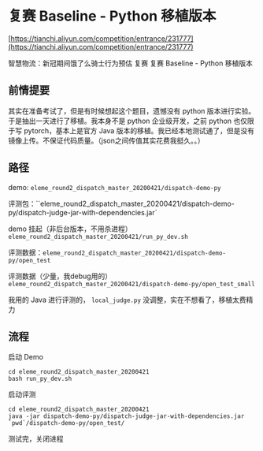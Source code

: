 # 复赛 Baseline - Python 移植版本
[https://tianchi.aliyun.com/competition/entrance/231777](https://tianchi.aliyun.com/competition/entrance/231777)

智慧物流：新冠期间饿了么骑士行为预估 复赛 
复赛 Baseline - Python 移植版本

## 前情提要

其实在准备考试了，但是有时候想起这个题目，遗憾没有 python 版本进行实验。于是抽出一天进行了移植。我本身不是 python 企业级开发，之前 python 也仅限于写 pytorch，基本上是官方 Java 版本的移植。我已经本地测试通了，但是没有镜像上传。不保证代码质量。（json之间传值其实花费我挺久。。）

## 路径

demo:  `eleme_round2_dispatch_master_20200421/dispatch-demo-py`

评测包：``eleme_round2_dispatch_master_20200421/dispatch-demo-py/dispatch-judge-jar-with-dependencies.jar`

demo 挂起（非后台版本，不用杀进程）`eleme_round2_dispatch_master_20200421/run_py_dev.sh`

评测数据：`eleme_round2_dispatch_master_20200421/dispatch-demo-py/open_test`

评测数据（少量，我debug用的）`eleme_round2_dispatch_master_20200421/dispatch-demo-py/open_test_small`

我用的 Java 进行评测的， `local_judge.py` 没调整，实在不想看了，移植太费精力

## 流程

启动 Demo

```shell
cd eleme_round2_dispatch_master_20200421
bash run_py_dev.sh
```

启动评测

```shell
cd eleme_round2_dispatch_master_20200421
java -jar dispatch-demo-py/dispatch-judge-jar-with-dependencies.jar `pwd`/dispatch-demo-py/open_test/
```

测试完，关闭进程





